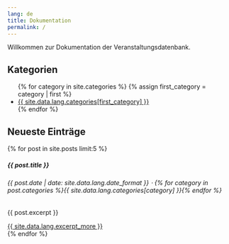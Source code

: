 ```yaml
---
lang: de
title: Dokumentation
permalink: /
---
```

Willkommen zur Dokumentation der Veranstaltungsdatenbank.

## Kategorien

<ul>
{% for category in site.categories %}
    {% assign first_category = category | first %}
    <li><a href="{{ site.url }}/category/{{ category | first | slugify }}/index.html">{{ site.data.lang.categories[first_category] }}</a>
</li>
{% endfor %}
</ul>

## Neueste Einträge

{% for post in site.posts limit:5 %}
<div class="card mt-4">
  <div class="card-body">
    <h5 class="card-title">{{ post.title }}</h5>
    <h6 class="card-subtitle mb-2 text-muted">{{ post.date | date: site.data.lang.date_format }} &sdot; {% for category in post.categories %}{{ site.data.lang.categories[category] }}{% endfor %}</h6>
    <p class="card-text">{{ post.excerpt }}</p>
    <a href="{{ post.url }}" class="card-link">{{ site.data.lang.excerpt_more }}</a>
  </div>
</div>
{% endfor %}